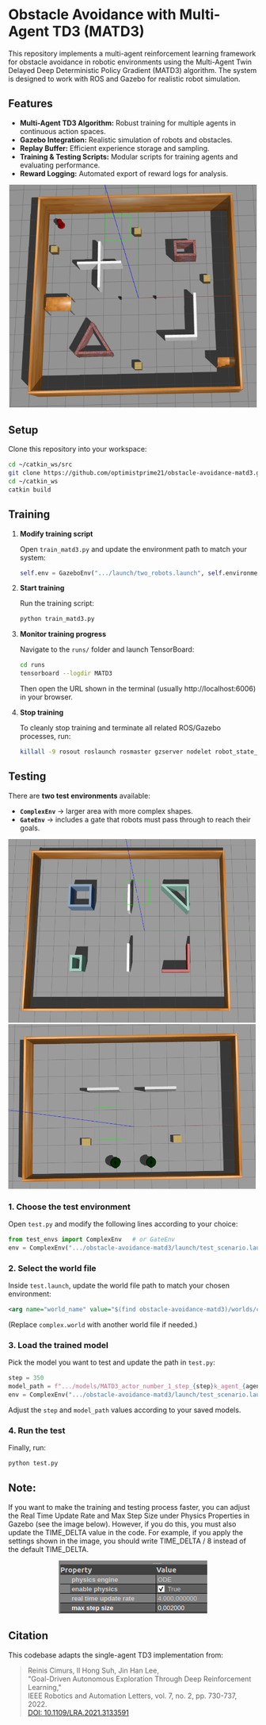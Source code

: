 # Obstacle Avoidance with Multi-Agent TD3 (MATD3)

This repository implements a multi-agent reinforcement learning framework for obstacle avoidance in robotic environments using the Multi-Agent Twin Delayed Deep Deterministic Policy Gradient (MATD3) algorithm. The system is designed to work with ROS and Gazebo for realistic robot simulation.

## Features

- **Multi-Agent TD3 Algorithm:** Robust training for multiple agents in continuous action spaces.
- **Gazebo Integration:** Realistic simulation of robots and obstacles.
- **Replay Buffer:** Efficient experience storage and sampling.
- **Training & Testing Scripts:** Modular scripts for training agents and evaluating performance.
- **Reward Logging:** Automated export of reward logs for analysis.

<p align="center">
  <img src="img/matd3_training.png" alt="Obstacle Avoidance with Multi-Agent TD3" width="500"/>
</p>



## Setup

Clone this repository into your workspace:
```bash
cd ~/catkin_ws/src
git clone https://github.com/optimistprime21/obstacle-avoidance-matd3.git
cd ~/catkin_ws
catkin build
```

## **Training**

1. **Modify training script**

   Open `train_matd3.py` and update the environment path to match your system:

   ```python
   self.env = GazeboEnv(".../launch/two_robots.launch", self.environment_dim)
   ```

2. **Start training**

   Run the training script:

   ```bash
   python train_matd3.py
   ```

3. **Monitor training progress**

   Navigate to the `runs/` folder and launch TensorBoard:

   ```bash
   cd runs
   tensorboard --logdir MATD3
   ```

   Then open the URL shown in the terminal (usually http://localhost:6006) in your browser.

4. **Stop training**

   To cleanly stop training and terminate all related ROS/Gazebo processes, run:

   ```bash
   killall -9 rosout roslaunch rosmaster gzserver nodelet robot_state_publisher gzclient python python3 .rviz
   ```


## Testing

There are **two test environments** available:

* **`ComplexEnv`** → larger area with more complex shapes.
* **`GateEnv`** → includes a gate that robots must pass through to reach their goals.

<img src="img/ComplexEnv.png" alt="Complex Environment" width="500"/>
<img src="img/GateEnv.png" alt="Gate Environment" width="500"/>


### 1. Choose the test environment

Open `test.py` and modify the following lines according to your choice:

```python
from test_envs import ComplexEnv   # or GateEnv
env = ComplexEnv(".../obstacle-avoidance-matd3/launch/test_scenario.launch", environment_dim)
```

### 2. Select the world file

Inside `test.launch`, update the world file path to match your chosen environment:

```xml
<arg name="world_name" value="$(find obstacle-avoidance-matd3)/worlds/complex.world"/>
```

(Replace `complex.world` with another world file if needed.)

### 3. Load the trained model

Pick the model you want to test and update the path in `test.py`:

```python
step = 350
model_path = f".../models/MATD3_actor_number_1_step_{step}k_agent_{agent_id}.pth"
env = ComplexEnv(".../obstacle-avoidance-matd3/launch/test_scenario.launch", environment_dim)
```

Adjust the `step` and `model_path` values according to your saved models.

### 4. Run the test

Finally, run:

```bash
python test.py
```

## Note:
If you want to make the training and testing process faster, you can adjust the Real Time Update Rate and Max Step Size under Physics Properties in Gazebo (see the image below).
However, if you do this, you must also update the TIME_DELTA value in the code.
For example, if you apply the settings shown in the image, you should write TIME_DELTA / 8 instead of the default TIME_DELTA.

<p align="center">
  <img src="img/gazebo_properties.png" alt="Gazebo Physics Properties"/>
</p>


## Citation

This codebase adapts the single-agent TD3 implementation from:

> Reinis Cimurs, Il Hong Suh, Jin Han Lee,  
> "Goal-Driven Autonomous Exploration Through Deep Reinforcement Learning,"  
> IEEE Robotics and Automation Letters, vol. 7, no. 2, pp. 730-737, 2022.  
> [DOI: 10.1109/LRA.2021.3133591](https://doi.org/10.1109/LRA.2021.3133591)




